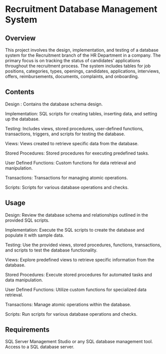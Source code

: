 # Recruitment Database Management System

## Overview
This project involves the design, implementation, and testing of a database system for the Recruitment branch of the HR Department in a company. The primary focus is on tracking the status of candidates' applications throughout the recruitment process. The system includes tables for job positions, categories, types, openings, candidates, applications, interviews, offers, reimbursements, documents, complaints, and onboarding.

## Contents
Design : Contains the database schema design.

Implementation: SQL scripts for creating tables, inserting data, and setting up the database.

Testing: Includes views, stored procedures, user-defined functions, transactions, triggers, and scripts for testing the database.

Views: Views created to retrieve specific data from the database.

Stored Procedures: Stored procedures for executing predefined tasks.

User Defined Functions: Custom functions for data retrieval and manipulation.

Transactions: Transactions for managing atomic operations.

Scripts: Scripts for various database operations and checks.

## Usage
Design: Review the database schema and relationships outlined in the provided SQL scripts.

Implementation: Execute the SQL scripts to create the database and populate it with sample data.

Testing: Use the provided views, stored procedures, functions, transactions, and scripts to test the database functionality.

Views: Explore predefined views to retrieve specific information from the database.

Stored Procedures: Execute stored procedures for automated tasks and data manipulation.

User Defined Functions: Utilize custom functions for specialized data retrieval.

Transactions: Manage atomic operations within the database.

Scripts: Run scripts for various database operations and checks.

## Requirements
SQL Server Management Studio or any SQL database management tool.
Access to a SQL database server.
